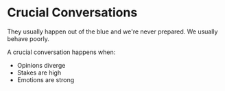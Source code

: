 # Crucial Conversations

They usually happen out of the blue and we're never prepared. We usually behave poorly.

A crucial conversation happens when:
- Opinions diverge
- Stakes are high
- Emotions are strong

